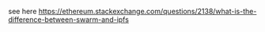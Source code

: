 see here https://ethereum.stackexchange.com/questions/2138/what-is-the-difference-between-swarm-and-ipfs